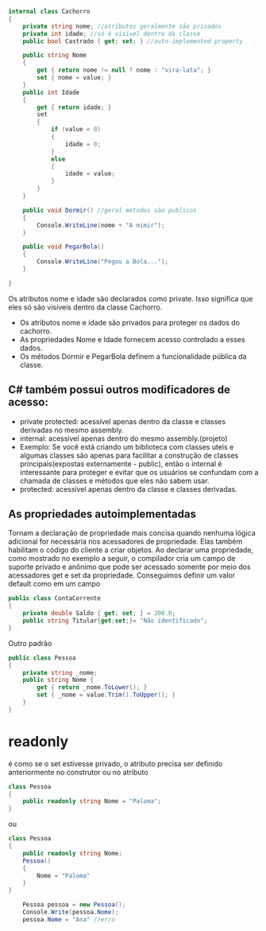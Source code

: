 ```c#
internal class Cachorro
{
    private string nome; //atributos geralmente são privados
    private int idade; //só é visivel dentro da classe
    public bool Castrado { get; set; } //auto-implemented property

    public string Nome
    {
        get { return nome != null ? nome : "vira-lata"; }
        set { nome = value; }
    }
    public int Idade
    {
        get { return idade; }
        set
        {
            if (value < 0)
            {
                idade = 0;
            }
            else
            {
                idade = value;
            }
        }
    }

    public void Dormir() //geral metodos são publicos
    {
        Console.WriteLine(nome + "A mimir");
    }

    public void PegarBola()
    {
        Console.WriteLine("Pegou a Bola...");
    }

}
```
Os atributos nome e idade são declarados como private. Isso significa que eles só são visíveis dentro da classe Cachorro. 

- Os atributos nome e idade são privados para proteger os dados do cachorro.
- As propriedades Nome e Idade fornecem acesso controlado a esses dados.
- Os métodos Dormir e PegarBola definem a funcionalidade pública da classe.

## C# também possui outros modificadores de acesso:

- private protected: acessível apenas dentro da classe e classes derivadas no mesmo assembly.
- internal: acessível apenas dentro do mesmo assembly.(projeto)
 - Exemplo:  Se você está criando um biblioteca com classes uteis e algumas classes são apenas para facilitar a construção de classes principais(expostas externamente - public), então o internal é interessante para proteger e evitar que os usuários se confundam com a chamada de classes e métodos que eles não sabem usar.
- protected: acessível apenas dentro da classe e classes derivadas.

## As propriedades autoimplementadas 
Tornam a declaração de propriedade mais concisa quando nenhuma lógica adicional for necessária nos acessadores de propriedade. Elas também habilitam o código do cliente a criar objetos. Ao declarar uma propriedade, como mostrado no exemplo a seguir, o compilador cria um campo de suporte privado e anônimo que pode ser acessado somente por meio dos acessadores get e set da propriedade. 
Conseguimos definir um valor default como em um campo

```c#
public class ContaCorrente
{
    private double Saldo { get; set; } = 200.0;   
    public string Titular{get;set;}= "Não identificado"; 
}
```
Outro padrão

```c#
public class Pessoa
{
    private string _nome;
    public string Nome {
        get { return _nome.ToLower(); }
        set { _nome = value.Trim().ToUpper(); }
    }
}

```

# readonly
é como se o set estivesse privado, o atributo precisa ser definido anteriormente no construtor ou no atributo

```c#
class Pessoa
{
    public readonly string Nome = "Paloma";
}
```
ou 
```c#
class Pessoa
{
    public readonly string Nome;
    Pessoa()
    {
        Nome = "Paloma"
    }
}
```

```c#
    Pessoa pessoa = new Pessoa();
    Console.Write(pessoa.Nome);
    pessoa.Nome = "Ana" //erro

```

